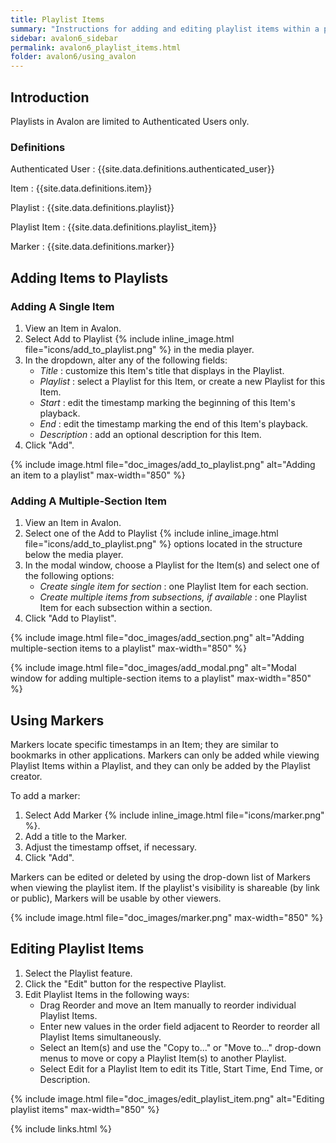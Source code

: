 ```yaml
---
title: Playlist Items
summary: "Instructions for adding and editing playlist items within a playlist."
sidebar: avalon6_sidebar
permalink: avalon6_playlist_items.html
folder: avalon6/using_avalon
---
```


## Introduction

Playlists in Avalon are limited to Authenticated Users only.

### Definitions

Authenticated User
: {{site.data.definitions.authenticated_user}}

Item
: {{site.data.definitions.item}}

Playlist
: {{site.data.definitions.playlist}}

Playlist Item
: {{site.data.definitions.playlist_item}}

Marker
: {{site.data.definitions.marker}}

## Adding Items to Playlists

### Adding A Single Item

1. View an Item in Avalon.
2. Select Add to Playlist {% include inline_image.html file="icons/add_to_playlist.png" %} in the media player.
3. In the dropdown, alter any of the following fields:
   * _Title_ : customize this Item's title that displays in the Playlist.
   * _Playlist_ : select a Playlist for this Item, or create a new Playlist for this Item.
   * _Start_ : edit the timestamp marking the beginning of this Item's playback.
   * _End_ : edit the timestamp marking the end of this Item's playback.
   * _Description_ : add an optional description for this Item.
4. Click "Add".

{% include image.html file="doc_images/add_to_playlist.png" alt="Adding an item to a playlist" max-width="850" %}

### Adding A Multiple-Section Item

1. View an Item in Avalon.
2. Select one of the Add to Playlist {% include inline_image.html file="icons/add_to_playlist.png" %} options located in the structure below the media player.
3. In the modal window, choose a Playlist for the Item(s) and select one of the following options:
   * _Create single item for section_ : one Playlist Item for each section.
   * _Create multiple items from subsections, if available_ : one Playlist Item for each subsection within a section.
4. Click "Add to Playlist".

{% include image.html file="doc_images/add_section.png" alt="Adding multiple-section items to a playlist" max-width="850" %}

{% include image.html file="doc_images/add_modal.png" alt="Modal window for adding multiple-section items to a playlist" max-width="850" %}

## Using Markers

Markers locate specific timestamps in an Item; they are similar to bookmarks in other applications. Markers can only be added while viewing Playlist Items within a Playlist, and they can only be added by the Playlist creator. 

To add a marker:

1. Select Add Marker {% include inline_image.html file="icons/marker.png" %}.
2. Add a title to the Marker.
3. Adjust the timestamp offset, if necessary.
4. Click "Add".

Markers can be edited or deleted by using the drop-down list of Markers when viewing the playlist item. If the playlist's visibility is shareable (by link or public), Markers will be usable by other viewers.

{% include image.html file="doc_images/marker.png" max-width="850" %}

## Editing Playlist Items

1. Select the Playlist feature.
2. Click the "Edit" button for the respective Playlist.
3. Edit Playlist Items in the following ways:
   * Drag Reorder <i class="fas fa-arrows-alt-v"></i> and move an Item manually to reorder individual Playlist Items.
   * Enter new values in the order field adjacent to Reorder <i class="fas fa-arrows-alt-v"></i> to reorder all Playlist Items simultaneously.
   * Select an Item(s) and use the "Copy to..." or "Move to..." drop-down menus to move or copy a Playlist Item(s) to another Playlist.
   * Select Edit <i class="fa fa-edit"></i> for a Playlist Item to edit its Title, Start Time, End Time, or Description.

{% include image.html file="doc_images/edit_playlist_item.png" alt="Editing playlist items" max-width="850" %}

{% include links.html %}